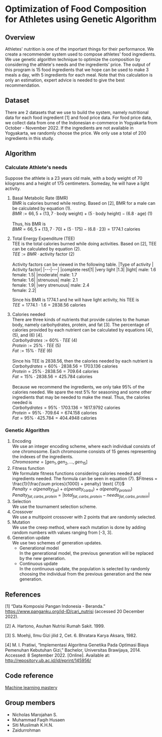 # Optimization of Food Composition for Athletes using Genetic Algorithm

## Overview
Athletes' nutrition is one of the important things for their performance. We create a recommender system used to compose athletes' food ingredients.
We use genetic algorithm technique to optimize the composition by considering
the athlete's needs and the ingredients' price. The output of this program is 15 food ingredients that we hope can be used to make 3 meals a day, with 5 ingredients for each meal. Note that this calculation is only an estimation, expert advice is needed to give the best recommendation.

## Dataset
There are 2 datasets that we use to build the system, namely nutritional data for each food ingredient [1] and food price data. For food price data, we collect data from one of the Indonesian e-commerce in Yogyakarta from October - November 2022. If the ingredients are not available in Yogyakarta, we randomly choose the price. We only use a total of 200 ingredients in this study.
## Algorithm
### Calculate Athlete's needs
Suppose the athlete is a 23 years old male, with  a body weight of 70 kilograms and a height of 175 centimeters. Someday, he will have a light activity.
1. Basal Metabolic Rate (BMR) <br>
    BMR is calories burned while resting. Based on [2], BMR for a male can be calculated by equation (1). <br>
    $`BMR := 66,5 + (13,7 \cdot \text{body weight}) + (5 \cdot\text{body height}) - (6.8 \cdot \text{age}) \text{ (1)}`$ <br><br>
    Thus, his BMR is <br>
    $`BMR = 66,5 + (13,7\cdot70) + (5 \cdot 175) - (6.8 \cdot 23) = 1774.1 \text{ calories}`$
2. Total Energy Expenditure (TEE) <br>
    TEE is the total calories burned while doing activities. Based on [2], TEE can be calculated by equation (2). <br>
    $`TEE := BMR \cdot \text{activity factor} \text{ (2)}`$ <br><br>
    Activity factors can be viewed in the following table.
    |Type of activity | Activity factor|
    |---|---|
    |complete rest|1|
    |very light |1.3|
    |light| male: 1.6 <br> female: 1.5|
    |moderate| male: 1.7 <br> female: 1.6|
    |strenuous| male: 2.1 <br> female: 1.9|
    |very strenuous| male: 2.4 <br> female: 2.2|

    Since his BMR is 1774.1 and he will have light activity, his TEE is <br>
    $`TEE = 1774.1 \cdot 1.6 = 2838.56 \text{ calories}`$
3. Calories needed <br>
   There are three kinds of nutrients that provide calories to the human body, namely carbohydrates, protein, and fat [3]. The percentage of calories provided by each nutrient can be calculated by equations (4), (5), and (6) [4]. <br>
    $`Carbohydrates := 60\% \cdot TEE \text{ (4)} `$ <br>
    $`Protein := 25\% \cdot TEE \text{ (5)} `$ <br>
    $`Fat := 15\% \cdot TEE \text{ (6)}`$ <br><br>
   Since his TEE is 2838.56, then the calories needed by each nutrient is  <br>
    $`Carbohydrates = 60\% \cdot 2838.56 = 1703.136 \text{ calories}`$   <br>
    $`Protein = 25\% \cdot 2838.56 = 709.64 \text{ calories}`$  <br>
    $`Fat = 15\% \cdot 2838.56 = 425.784 \text{ calories}`$  <br><br>
    Because we recommend the ingredients, we only take 95% of the calories needed. We spare the rest 5% for seasoning and some other ingredients that may be needed to make the meal. Thus, the calories needed is <br>
    $`Carbohydrates = 95\% \cdot 1703.136 = 1617.9792 \text{ calories}`$ <br>
    $`Protein = 95\% \cdot 709.64 = 674.158 \text{ calories}`$ <br>
    $`Fat = 95\% \cdot 425.784 = 404.4948 \text{ calories}`$
### Genetic Algorithm
1. Encoding <br>
    We use an integer encoding scheme, where each individual consists of one chromosome. Each chromosome consists of 15 genes representing the indexes of the ingredients. <br>
    $`Chromosome = [gen_1, gen_2, ..., gen_{15}]`$
2. Fitness function <br>
   We formulate fitness functions considering calories needed and ingredients needed. The formula can be seen in equation (7).
   $Fitness = \frac{1}{\frac{\sum prices}{1000} + penalty} \text{ (7)}$ <br>
   $Penalty = \alpha(penalty_{fat}) + \alpha(penalty_{carbs}) + \alpha(penalty_{protein})$ <br>
   $Penalty_{fat, carbs, protein} = |total_{fat, carbs, protein} - needs_{fat, carbs, protein}|$
3. Selection <br>
    We use the tournament selection scheme.
4. Crossover <br>
    We use a multipoint crossover with 2 points that are randomly selected.
5. Mutation <br>
    We use the creep method, where each mutation is done by adding random numbers with values ranging from [-3, 3].
6. Generation update <br>
    We use two schemes of generation updates.
    * Generational model <br>
        In the generational model, the previous generation will be replaced by the new generation.
    * Continuous update <br>
        In the continuous update, the population is selected by randomly choosing the individual from the previous generation and the new generation.
## References
[1] “Data Komposisi Pangan Indonesia - Beranda.”
https://www.panganku.org/id-ID/cari_nutrisi (accessed 20 December 2022).

[2] A. Hartono, Asuhan Nutrisi Rumah Sakit. 1999.

[3] S. Moehji, Ilmu Gizi jilid 2, Cet. 6. Bhratara Karya Aksara, 1982.

[4] M. I. Pratiwi, “Implementasi Algoritma Genetika Pada Optimasi Biaya Pemenuhan
Kebutuhan Gizi,” Bachelor, Universitas Brawijaya, 2014. Accessed: 8 September 2022.
[Online]. Available at: http://repository.ub.ac.id/id/eprint/145956/

## Code reference
[Machine learning mastery](https://machinelearningmastery.com/simple-genetic-algorithm-from-scratch-in-python/)

## Group members
* Nicholas Marojahan S.
* Muhammad Faqih Husaen
* Siti Muslimah K.H.N.
* Zaidurrohman
